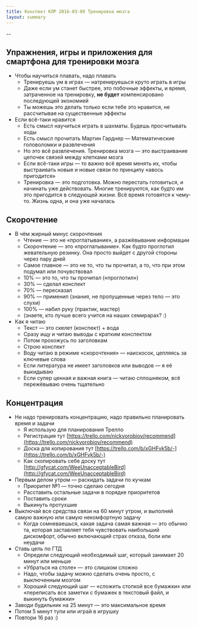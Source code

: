 ```yaml
---
title: Конспект КЛР 2016-03-09 Тренировка мозга
layout: summary
---
```


--

## Упражнения, игры и приложения для смартфона для тренировки мозга

- Чтобы научиться плавать, надо плавать
  + Тренируешь ум в играх — натренируешься круто играть в игры
  + Даже если ум станет быстрее, это побочные эффекты, и время, затраченное на тренировку, **не будет** компенсировано последующей экономией
  + Ты можешь это делать только если тебе это нравится, не рассчитывая на существенные эффекты
- Если всё-таки нравится
  + Есть смысл научиться играть в шахматы. Будешь просчитывать ходы
  + Есть смысл прочитать Мартин Гарднер — Математические головоломки и развлечения
  + Но это всё развлечения. Тренировка мозга — это выстраивание цепочек связей между клетками мозга
  + Если всё-таки игры — то важно всё время менять их, чтобы выстраивать новые и новые связи по принципу «авось пригодится»
  + Тренировка — это подготовка. Можно перестать готовиться, и начинать уже действовать. Многие тренируются, как будто им это пригодится в следующей жизни. Всё время готовятся к чему-то. Жизнь одна, и она уже началась

## Скорочтение

- В чём жирный минус скорочтения
  + Чтение — это не «проглатывание», а разжёвывание информации
  + Скорочтение — это «проглатывание». Как будто проглотил жевательную резинку. Она просто выйдет с другой стороны через пару дней
  + Самое главное — это не то, что ты прочитал, а то, что при этом подумал или почувствовал
  + 10% — это то, что ты прочитал («проглотил»)
  + 30% — сделал конспект
  + 70% — пересказал
  + 90% — применил (знания, не пропущенные через тело — это слухи)
  + 100% — набил руку (практик, мастер)
  + (знаете, кто лучше всего учится на наших семирарах? :)
- Как я читаю
  + Текст — это скелет (конспект) + вода
  + Сразу ищу и читаю выводы с кратким конспектом
  + Потом прохожусь по заголовкам
  + Строю конспект
  + Воду читаю в режиме «скорочтения» — наискосок, цепляясь за ключевые слова
  + Если литература не имеет заголовков или выводов — я её выкидываю
  + Если супер ценная и важная книга — читаю сплошняком, всё пережёвываю очень тщательно

## Концентрация

- Не надо тренировать концентрацию, надо правильно планировать время и задачи
  + Я использую для планирования Трелло
  + Регистрация тут [https://trello.com/nickvorobiov/recommend](https://trello.com/nickvorobiov/recommend)
  + Доска для копирования тут [https://trello.com/b/xGHFvk5b/-](https://trello.com/b/xGHFvk5b/-)
  + Как скопировать себе доску тут [http://gfycat.com/WeeUnacceptableBird](http://gfycat.com/WeeUnacceptableBird)
- Первым делом утром — раскидать задачи по кучкам
  + Приоритет №1 — точно сделаю сегодня
  + Расставить остальные задачи в порядке приоритетов
  + Поставить сроки
  + Выкинуть протухшие
- Выключай все средства связи на 60 минут утром, и выполняй самую важную или самую некомфортную задачу
  + Когда сомневаешься, какая задача самая важная — это обычно та, которая заставляет тебя чувствовать наибольший дискомфорт, обычно включающий страх отказа, боли или неудачи
- Ставь цель по ГТД
  + Определи следующий необходимый шаг, который занимает 20 минут или меньше
  + «Убраться на столе» — это слишком сложно
  + Надо, чтобы задачу можно сделать очень просто, с выключенным мозгом
  + Хороший следующий шаг — «сложить стопкой все бумажки» или «переписать все заметки с бумажек в текстовый файл, и выкинуть бумажки»
- Заводи будильник на 25 минут — это максимальное время
- Потом 5 минут тупи или играй в игрушку
- Повтори 16 раз :)
